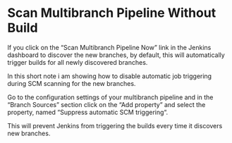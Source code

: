 # Scan Multibranch Pipeline Without Build

If you click on the “Scan Multibranch Pipeline Now” link in the Jenkins dashboard to discover the new branches, by default, this will automatically trigger builds for all newly discovered branches.

In this short note i am showing how to disable automatic job triggering during SCM scanning for the new branches.

Go to the configuration settings of your multibranch pipeline and in the “Branch Sources” section click on the “Add property” and select the property, named “Suppress automatic SCM triggering“.

This will prevent Jenkins from triggering the builds every time it discovers new branches.
